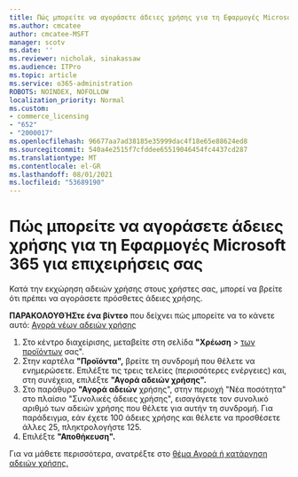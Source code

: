 ```yaml
---
title: Πώς μπορείτε να αγοράσετε άδειες χρήσης για τη Εφαρμογές Microsoft 365 για επιχειρήσεις σας
ms.author: cmcatee
author: cmcatee-MSFT
manager: scotv
ms.date: ''
ms.reviewer: nicholak, sinakassaw
ms.audience: ITPro
ms.topic: article
ms.service: o365-administration
ROBOTS: NOINDEX, NOFOLLOW
localization_priority: Normal
ms.custom:
- commerce_licensing
- "652"
- "2000017"
ms.openlocfilehash: 96677aa7ad38185e35999dac4f18e65e88624ed8
ms.sourcegitcommit: 540a4e2515f7cfddee65519046454fc4437cd287
ms.translationtype: MT
ms.contentlocale: el-GR
ms.lasthandoff: 08/01/2021
ms.locfileid: "53689190"
---
```

# <a name="how-to-buy-licenses-for-your-microsoft-365-apps-for-business-subscription"></a>Πώς μπορείτε να αγοράσετε άδειες χρήσης για τη Εφαρμογές Microsoft 365 για επιχειρήσεις σας

Κατά την εκχώρηση αδειών χρήσης στους χρήστες σας, μπορεί να βρείτε ότι πρέπει να αγοράσετε πρόσθετες άδειες χρήσης.

**ΠΑΡΑΚΟΛΟΥΘΉΣτε ένα βίντεο** που δείχνει πώς μπορείτε να το κάνετε αυτό: [Αγορά νέων αδειών χρήσης](https://go.microsoft.com/fwlink/p/?linkid=2154857)
  
1. Στο κέντρο διαχείρισης, μεταβείτε στη σελίδα **"Χρέωση**  >  [των προϊόντων](https://go.microsoft.com/fwlink/p/?linkid=842054) σας".
2. Στην καρτέλα **"Προϊόντα",** βρείτε τη συνδρομή που θέλετε να ενημερώσετε. Επιλέξτε τις τρεις τελείες (περισσότερες ενέργειες) και, στη συνέχεια, επιλέξτε **"Αγορά αδειών χρήσης".**
3. Στο παράθυρο **"Αγορά αδειών** χρήσης",  στην περιοχή "Νέα ποσότητα" στο πλαίσιο "Συνολικές άδειες χρήσης", εισαγάγετε τον συνολικό αριθμό των αδειών χρήσης που θέλετε για αυτήν τη συνδρομή.  Για παράδειγμα, εάν έχετε 100 άδειες χρήσης και θέλετε να προσθέσετε άλλες 25, πληκτρολογήστε 125.
4. Επιλέξτε **"Αποθήκευση".**

Για να μάθετε περισσότερα, ανατρέξτε στο [θέμα Αγορά ή κατάργηση αδειών χρήσης.](/microsoft-365/commerce/licenses/buy-licenses)